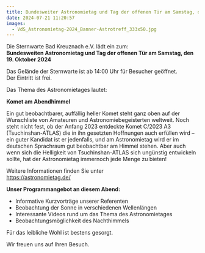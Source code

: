 ```yaml
---
title: Bundesweiter Astronomietag und Tag der offenen Tür am Samstag, den 19. Oktober 2024
date: 2024-07-21 11:20:57
images:
  - VdS_Astronomietag-2024_Banner-Astrotreff_333x50.jpg
---
```


Die Sternwarte Bad Kreuznach e.V. lädt ein zum:  
**Bundesweiten Astronomietag und Tag der offenen Tür am Samstag, den 19. Oktober 2024**

Das Gelände der Sternwarte ist ab 14:00 Uhr für Besucher geöffnet.  
Der Eintritt ist frei.

Das Thema des Astronomietages lautet:

**Komet am Abendhimmel**

Ein gut beobachtbarer, auffällig heller Komet steht ganz oben auf der Wunschliste von Amateuren und Astronomiebegeisterten weltweit. Noch steht nicht fest, ob der Anfang 2023 entdeckte Komet C/2023 A3 (Tsuchinshan-ATLAS) die in ihn gesetzten Hoffnungen auch erfüllen wird – ein guter Kandidat ist er jedenfalls, und am Astronomietag wird er im deutschen Sprachraum gut beobachtbar am Himmel stehen. Aber auch wenn sich die Helligkeit von Tsuchinshan-ATLAS sich ungünstig entwickeln sollte, hat der Astronomietag immernoch jede Menge zu bieten!

Weitere Informationen finden Sie unter  
https://astronomietag.de/

**Unser Programmangebot an diesem Abend:**

- Informative Kurzvorträge unserer Referenten
- Beobachtung der Sonne in verschiedenen Wellenlängen
- Interessante Videos rund um das Thema des Astronomietages
- Beobachtungsmöglichkeit des Nachthimmels

Für das leibliche Wohl ist bestens gesorgt.

Wir freuen uns auf Ihren Besuch.
